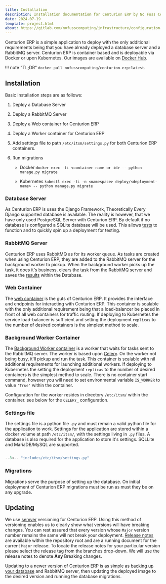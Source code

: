 ```yaml
---
title: Installation
description: Installation documentation for Centurion ERP by No Fuss Computing
date: 2024-07-19
template: project.html
about: https://gitlab.com/nofusscomputing/infrastructure/configuration-management/centurion_erp
---
```


Centurion ERP is a simple application to deploy with the only additional requirements being that you have already deployed a database server and a RabbitMQ server. Centurion ERP is container based and is deployable via Docker or upon Kubernetes. Our images are available on [Docker Hub](https://hub.docker.com/r/nofusscomputing/centurion-erp).

!!! note "TL;DR"
    `docker pull nofusscomputing/centurion-erp:latest`.


## Installation

Basic installation steps are as follows:

1. Deploy a Database Server

1. Deploy a RabbitMQ Server

1. Deploy a Web container for Centurion ERP

1. Deploy a Worker container for Centurion ERP

1. Add settings file to path `/etc/itsm/settings.py` for both Centurion ERP containers.

1. Run migrations

    - Docker `docker exec -ti <container name or id> -- python manage.py migrate`

    - Kubernetes `kubectl exec -ti -n <namespace> deploy/<deployment-name> -- python manage.py migrate`


### Database Server

As Centurion ERP is uses the Django Framework, Theoretically Every Django supported database is available. The reality is however, that we have only used PostgreSQL Server with Centurion ERP. By default if no database is configured a SQLite database will be used. This allows [tests](../development/testing.md) to function and to quickly spin up a deployment for testing.


### RabbitMQ Server

Centurion ERP uses RabbitMQ as for its worker queue. As tasks are created when using Centurion ERP, they are added to the RabbitMQ server for the background worker to pickup. When the background worker picks up the task, it does it's business, clears the task from the RabbitMQ server and saves the [results](../user/core/index.md#background-worker) within the Database.


### Web Container

The [web container](https://hub.docker.com/r/nofusscomputing/centurion-erp) is the guts of Centurion ERP. It provides the interface and endpoints for interacting with Centurion ERP. This container is scalable with the only additional requirement being that a load-balancer be placed in front of all web containers for traffic routing. If deploying to Kubernetes the service load-balancer is sufficient and setting the deployment `replicas` to the number of desired containers is the simplest method to scale.


### Background Worker Container

The [Background Worker container](https://hub.docker.com/r/nofusscomputing/centurion-erp) is a worker that waits for tasks sent to the RabbitMQ server. The worker is based upon [Celery](https://docs.celeryq.dev/en/stable/index.html). On the worker not being busy, it'll pickup and run the task. This container is scalable with nil additional requirements for launching additional workers. If deploying to Kubernetes the setting the deployment `replicas` to the number of desired containers is the simplest method to scale. There is no container start command, however you will need to set environmental variable `IS_WORKER` to value `'True'` within the container.

Configuration for the worker resides in directory `/etc/itsm/` within the container. see below for the `CELERY_` configuration.


### Settings file

The settings file is a python file `.py` and must remain a valid python file for the application to work. Settings for the application are stored within a docker volume at path `/etc/itsm/`, with the settings living in `.py` files. A database is also required for the application to store it's settings. SQLLite and MariaDB/MySQL are supported.

``` py title="settings.py"

--8<-- "includes/etc/itsm/settings.py"

```


### Migrations

Migrations serve the purpose of setting up the database. On initial deployment of Centurion ERP migrations must be run as must they be on any upgrade.


## Updating

We use [semver](https://semver.org/) versioning for Centurion ERP. Using this method of versioning enables us to clearly show what versions will have breaking changes. You can rest assured that every version whose `Major` version number remains the same will not break your deployment. [Release notes](https://gitlab.com/nofusscomputing/projects/centurion_erp/-/blob/master/Release-Notes.md) are available within the repository root and are a running document for the current `Major` release. To locate the release notes for your particular version please select the release tag from the branches drop-down. We will use the release notes to denote **Any** Breaking changes.

Updating to a newer version of Centurion ERP is as simple as [backing up your database](./backup.md) and RabbitMQ server, then updating the deployed image to the desired version and running the database migrations.
